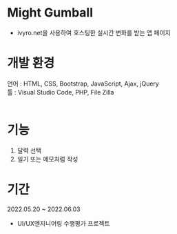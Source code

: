 # Might Gumball
- ivyro.net을 사용하여 호스팅한 실시간 변화를 받는 앱 페이지

# 개발 환경
언어 : HTML, CSS, Bootstrap, JavaScript, Ajax, jQuery <br>
툴 : Visual Studio Code, PHP, File Zilla <br><br>

# 기능
1. 달력 선택
2. 일기 또는 메모처럼 작성

# 기간
2022.05.20 ~ 2022.06.03 <br>
- UI/UX엔지니어링 수행평가 프로젝트
